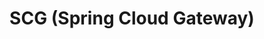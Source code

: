 ---
layout: posts_by_category
categories: scg
title: SCG (Spring Cloud Gateway)
permalink: /category/scg
---